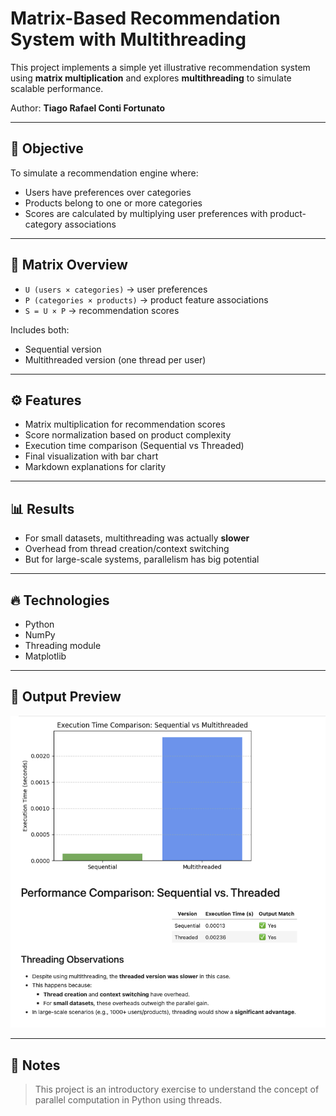 # Matrix-Based Recommendation System with Multithreading

This project implements a simple yet illustrative recommendation system using **matrix multiplication** and explores **multithreading** to simulate scalable performance.

Author: **Tiago Rafael Conti Fortunato**

---

## 🧠 Objective

To simulate a recommendation engine where:
- Users have preferences over categories
- Products belong to one or more categories
- Scores are calculated by multiplying user preferences with product-category associations

---

## 📐 Matrix Overview

- `U (users × categories)` → user preferences
- `P (categories × products)` → product feature associations
- `S = U × P` → recommendation scores

Includes both:
- Sequential version
- Multithreaded version (one thread per user)

---

## ⚙️ Features

- Matrix multiplication for recommendation scores
- Score normalization based on product complexity
- Execution time comparison (Sequential vs Threaded)
- Final visualization with bar chart
- Markdown explanations for clarity

---

## 📊 Results

- For small datasets, multithreading was actually **slower**
- Overhead from thread creation/context switching
- But for large-scale systems, parallelism has big potential

---

## 🔥 Technologies

- Python
- NumPy
- Threading module
- Matplotlib

---

## 📸 Output Preview

![Preview](./preview.png)


---

## 🧠 Notes

> This project is an introductory exercise to understand the concept of parallel computation in Python using threads.

